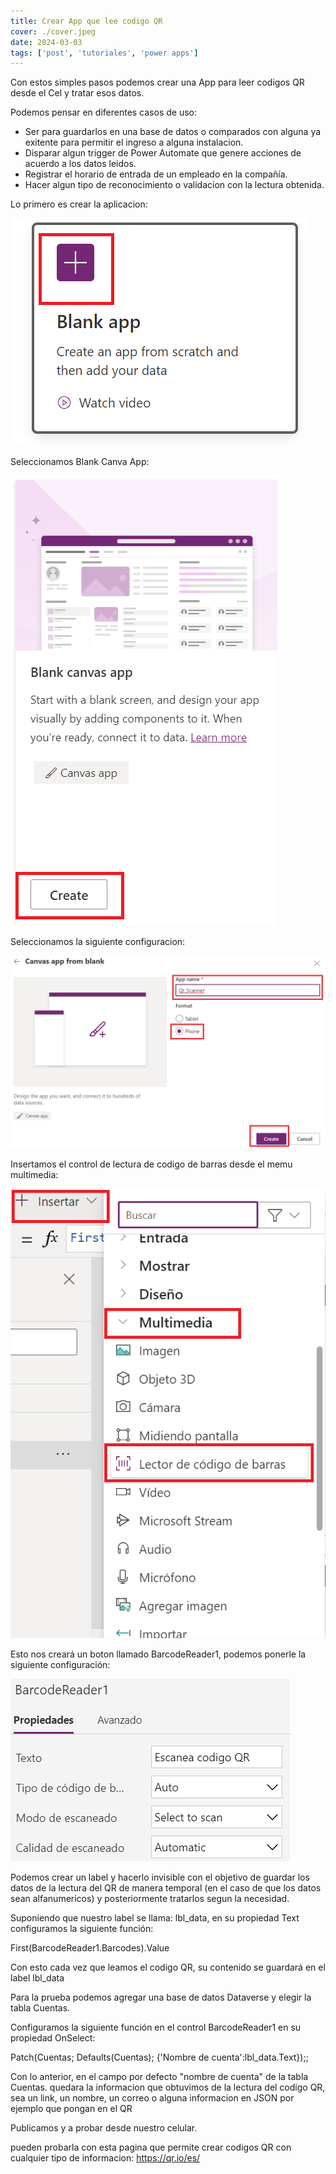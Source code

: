 ```yaml
---
title: Crear App que lee codigo QR
cover: ./cover.jpeg
date: 2024-03-03
tags: ['post', 'tutoriales', 'power apps']
---
```


Con estos simples pasos podemos crear una App para leer codigos QR desde el Cel y tratar esos datos.

Podemos pensar en diferentes casos de uso:

* Ser para guardarlos en una base de datos o comparados con alguna ya exitente para permitir el ingreso a alguna instalacion.
* Disparar algun trigger de Power Automate que genere acciones de acuerdo a los datos leidos.
* Registrar el horario de entrada de un empleado en la compañía.
* Hacer algun tipo de reconocimiento o validacion con la lectura obtenida.

Lo primero es crear la aplicacion:

![Creacion de App](1.png "Creacion de App")

Seleccionamos Blank Canva App:

![Blank Canva App](2.png "Blank Canva App")

Seleccionamos la siguiente configuracion:

![config](3.png "config")

Insertamos el control de lectura de codigo de barras desde el memu multimedia:

![control lectura codigo de barras](4.png "control lectura codigo de barras")

Esto nos creará un boton llamado BarcodeReader1, podemos ponerle la siguiente configuración:

![configuracion control lectura de codigo de barras](5.png "configuracion control lectura de codigo de barras")

Podemos crear un label y hacerlo invisible con el objetivo de guardar los datos de la lectura del QR de manera temporal (en el caso de que los datos sean alfanumericos) y posteriormente tratarlos segun la necesidad.

Suponiendo que nuestro label se llama: lbl_data, en su propiedad Text configuramos la siguiente función:

First(BarcodeReader1.Barcodes).Value

Con esto cada vez que leamos el codigo QR, su contenido se guardará en el label lbl_data

Para la prueba podemos agregar una base de datos Dataverse y elegir la tabla Cuentas.

Configuramos la siguiente función en el control BarcodeReader1 en su propiedad OnSelect:

Patch(Cuentas; Defaults(Cuentas); {'Nombre de cuenta':lbl_data.Text});;

Con lo anterior, en el campo por defecto "nombre de cuenta" de la tabla Cuentas. quedara la informacion que obtuvimos de la lectura del codigo QR, sea un link, un nombre, un correo o alguna informacion en JSON por ejemplo que pongan en el QR

Publicamos y a probar desde nuestro celular.

pueden probarla con esta pagina que permite crear codigos QR con cualquier tipo de informacion: https://qr.io/es/
